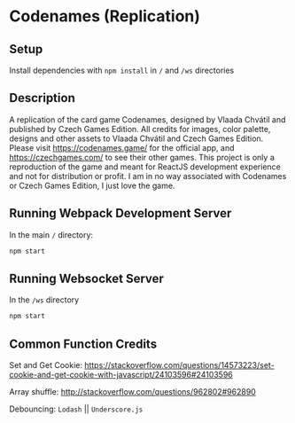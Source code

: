 # Codenames (Replication)

## Setup

Install dependencies with `npm install` in `/` and `/ws` directories

## Description

A replication of the card game Codenames, designed by Vlaada Chvátil and published by Czech Games Edition.
All credits for images, color palette, designs and other assets to Vlaada Chvátil and Czech Games Edition.
Please visit https://codenames.game/ for the official app, and https://czechgames.com/ to see their other games.
This project is only a reproduction of the game and meant for ReactJS development experience and not for distribution or profit.
I am in no way associated with Codenames or Czech Games Edition, I just love the game.

## Running Webpack Development Server

In the main `/` directory:

```sh
npm start
```

## Running Websocket Server

In the `/ws` directory

```sh
npm start
```

## Common Function Credits

Set and Get Cookie:
https://stackoverflow.com/questions/14573223/set-cookie-and-get-cookie-with-javascript/24103596#24103596

Array shuffle:
http://stackoverflow.com/questions/962802#962890

Debouncing:
`Lodash` || `Underscore.js`